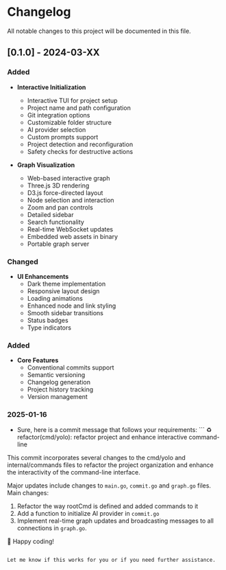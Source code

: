 # Changelog

All notable changes to this project will be documented in this file.

## [0.1.0] - 2024-03-XX

### Added

- **Interactive Initialization**
  - Interactive TUI for project setup
  - Project name and path configuration
  - Git integration options
  - Customizable folder structure
  - AI provider selection
  - Custom prompts support
  - Project detection and reconfiguration
  - Safety checks for destructive actions

- **Graph Visualization**
  - Web-based interactive graph
  - Three.js 3D rendering
  - D3.js force-directed layout
  - Node selection and interaction
  - Zoom and pan controls
  - Detailed sidebar
  - Search functionality
  - Real-time WebSocket updates
  - Embedded web assets in binary
  - Portable graph server

### Changed

- **UI Enhancements**
  - Dark theme implementation
  - Responsive layout design
  - Loading animations
  - Enhanced node and link styling
  - Smooth sidebar transitions
  - Status badges
  - Type indicators

### Added

- **Core Features**
  - Conventional commits support
  - Semantic versioning
  - Changelog generation
  - Project history tracking
  - Version management

### 2025-01-16
- Sure, here is a commit message that follows your requirements: ```
♻️ refactor(cmd/yolo): refactor project and enhance interactive command-line

This commit incorporates several changes to the cmd/yolo and internal/commands files to refactor the project organization and enhance the interactivity of the command-line interface. 

Major updates include changes to `main.go`, `commit.go` and `graph.go` files. Main changes: 
1. Refactor the way rootCmd is defined and added commands to it 
2. Add a function to initialize AI provider in `commit.go`
3. Implement real-time graph updates and broadcasting messages to all connections in `graph.go`. 

🎉 Happy coding! 
```

Let me know if this works for you or if you need further assistance.